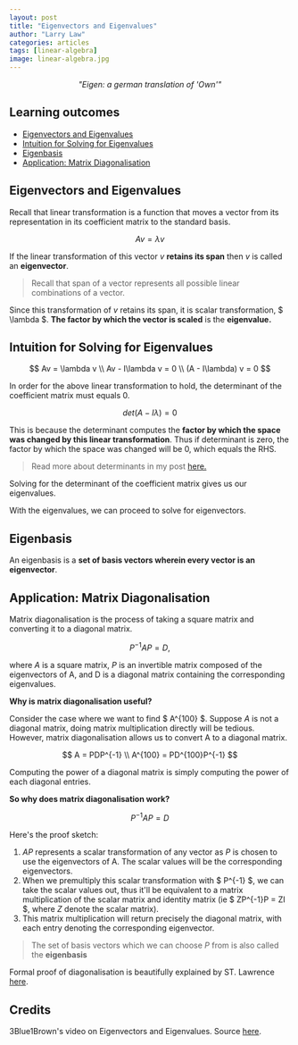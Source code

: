 ```yaml
---
layout: post
title: "Eigenvectors and Eigenvalues"
author: "Larry Law"
categories: articles
tags: [linear-algebra]
image: linear-algebra.jpg
---
```

<div align="center">
    <i>"Eigen: a german translation of 'Own'"</i>
</div>

<!-- omit in toc -->
## Learning outcomes
- [Eigenvectors and Eigenvalues](#eigenvectors-and-eigenvalues)
- [Intuition for Solving for Eigenvalues](#intuition-for-solving-for-eigenvalues)
- [Eigenbasis](#eigenbasis)
- [Application: Matrix Diagonalisation](#application-matrix-diagonalisation)

## Eigenvectors and Eigenvalues
Recall that linear transformation is a function that moves a vector from its representation in its coefficient matrix to the standard basis.

$$
Av = \lambda  v
$$

If the linear transformation of this vector _v_ **retains its span** then _v_ is called an __eigenvector__.

> Recall that span of a vector represents all possible linear combinations of a vector.

Since this transformation of _v_ retains its span, it is scalar transformation, \$ \lambda \$. **The factor by which the vector is scaled** is the **eigenvalue.**

## Intuition for Solving for Eigenvalues

$$
Av = \lambda  v \\
Av - I\lambda  v = 0 \\
(A - I\lambda) v = 0
$$

In order for the above linear transformation to hold, the determinant of the coefficient matrix must equals 0.

$$ 
det(A - I\lambda) = 0
$$

This is because the determinant computes the **factor by which the space was changed by this linear transformation**. Thus if determinant is zero, the factor by which the space was changed will be 0, which equals the RHS. 

> Read more about determinants in my post [here.](./determinant.html)

Solving for the determinant of the coefficient matrix gives us our eigenvalues.

With the eigenvalues, we can proceed to solve for eigenvectors.

## Eigenbasis
An eigenbasis is a **set of basis vectors wherein every vector is an eigenvector**.

## Application: Matrix Diagonalisation
Matrix diagonalisation is the process of taking a square matrix and converting it to a diagonal matrix.

$$
P^{-1}AP = D,
$$

where _A_ is a square matrix, _P_ is an invertible matrix composed of the eigenvectors of A, and D is a diagonal matrix containing the corresponding eigenvalues.

**Why is matrix diagonalisation useful?**

Consider the case where we want to find \$ A^{100} \$. Suppose _A_ is not a diagonal matrix, doing matrix multiplication directly will be tedious. However, matrix diagonalisation allows us to convert A to a diagonal matrix.

$$
A = PDP^{-1} \\
A^{100} = PD^{100}P^{-1}
$$

Computing the power of a diagonal matrix is simply computing the power of each diagonal entries.

**So why does matrix diagonalisation work?**

$$
P^{-1}AP = D
$$

Here's the proof sketch:
1. *AP* represents a scalar transformation of any vector as *P* is chosen to use the eigenvectors of A. The scalar values will be the corresponding eigenvectors.
2. When we premultiply this scalar transformation with \$ P^{-1} \$, we can take the scalar values out, thus it'll be equivalent to a matrix multiplication of the scalar matrix and identity matrix (ie \$ ZP^{-1}P = ZI \$, where *Z* denote the scalar matrix).
3. This matrix multiplication will return precisely the diagonal matrix, with each entry denoting the corresponding eigenvector.

> The set of basis vectors which we can choose _P_ from is also called the **eigenbasis**

Formal proof of diagonalisation is beautifully explained by ST. Lawrence [here](https://www.youtube.com/watch?v=D93lYjmR-7A).

<!-- omit in toc -->
## Credits
3Blue1Brown's video on Eigenvectors and Eigenvalues. Source [here](https://www.youtube.com/watch?v=PFDu9oVAE-g&t=887s).
